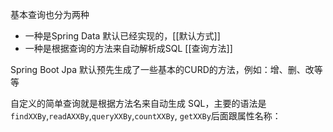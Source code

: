 
基本查询也分为两种 

* 一种是Spring Data 默认已经实现的，[[默认方式]]
* 一种是根据查询的方法来自动解析成SQL [[查询方法]]


Spring Boot Jpa 默认预先生成了一些基本的CURD的方法，例如：增、删、改等等

自定义的简单查询就是根据方法名来自动生成 SQL，主要的语法是`findXXBy`,`readAXXBy`,`queryXXBy`,`countXXBy`, `getXXBy`后面跟属性名称：